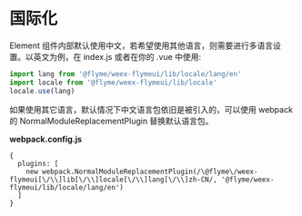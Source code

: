 # 国际化
Element 组件内部默认使用中文，若希望使用其他语言，则需要进行多语言设置。以英文为例，在 index.js 或者在你的 .vue 中使用:

```javascript
import lang from '@flyme/weex-flymeui/lib/locale/lang/en'
import locale from '@flyme/weex-flymeui/lib/locale'
locale.use(lang)
```

如果使用其它语言，默认情况下中文语言包依旧是被引入的，可以使用 webpack 的 NormalModuleReplacementPlugin 替换默认语言包。

**webpack.config.js**

```
{
  plugins: [
    new webpack.NormalModuleReplacementPlugin(/\@flyme\/weex-flymeui[\/\\]lib[\/\\]locale[\/\\]lang[\/\\]zh-CN/, '@flyme/weex-flymeui/lib/locale/lang/en')
  ]
}
```